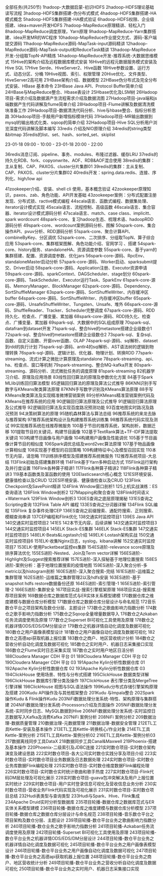 全部任务(共250节)
1hadoop-大数据启蒙-初识HDFS
2hadoop-HDFS理论基础读写流程
3hadoop-HDFS集群搭建-伪分布式模式	
4hadoop-HDFS集群搭建-HA模式概念
5hadoop-HDFS集群搭建-HA模式验证
6hadoop-HDFS权限、企业级搭建、idea+maven开发HDFS
7hadoop-MapReduce原理精讲、轻松入门
8hadoop-MapReduce调度原理，Yarn原理
9hadoop-MapReduce-Yarn集群搭建、idea开发MR的WC程序
10hadoop-MapReduce作业提交方式、源码-客户端提交源码
11hadoop-MapReduce源码-MapTask-input源码精讲
12hadoop-MapReduce源码-MapTask-output和ReduceTask精讲
13hadoop-MapReduce开发-分组取TopN-API精炼
14hadoop-MapReduce开发-推荐系统-大数据思维模式
15Hive的架构介绍及远程数据库模式安装
16Hive的远程元数据服务模式安装及Hive SQL
17Hive Serde、HiveServer2、Hive函数
18Hive参数设置、运行方式、动态分区、分桶
19Hive视图、索引、权限管理
20Hive优化、文件类型、HiveServer2高可用
21HBase架构介绍、数据模型
22HBase伪分布式及完全分布式安装、HBase 基本命令
23HBase Java API、Protocol Buffer简单介绍
24HBase与MapReduce整合、Hbase表设计
25Hbase优化及LSM树
26Hadoop项目-需求介绍及数据源产生流程需求介绍及数据流图
27Hadoop项目-java端和js端数据产生代码讲解及flume简单介绍
28Hadoop项目-Flume讲解及数据清洗模块准备工作
29Hadoop项目-数据清洗代码分析、hive与hbase整合、指标分析思路
30Hadoop项目-手敲用户新增指标模块代码
31Hadoop项目-MR输出数据到mysql的输出格式化类、sqoop的简单介绍
32Hadoop项目-Hive SQL分析用户浏览深度代码讲解及脚本编写
33redis 介绍及NIO原理介绍
34redis的string类型&bitmap
35redis的list、set、hash、sorted_set、skiplist

23-01-18 09:00 - 10:00	-  23-01-18 20:00 - 22:00

36redis消息订阅、pipeline、事务、modules、布隆过滤器、缓存LRU
37redis的持久化RDB、fork、copyonwrite、AOF、RDB&AOF混合使用
38redis的集群：主从复制、CAP、PAXOS、cluster分片集群01
39redis的集群：主从复制、CAP、PAXOS、cluster分片集群02
40redis开发：spring.data.redis、连接、序列化、high/low api

41zookeeper介绍、安装、shell cli 使用，基本概念验证
42zookeeper原理知识，paxos、zab、角色功能、API开发基础
43zookeeper案例：分布式配置注册发现、分布式锁、ractive模式编程
44scala语言、函数式编程、数据集处理、iterator设计模式实现
45scala语言、流程控制、高级函数
46scala语言、集合容器、iterator设计模式源码分析
47scala语言、match、case class、implicitt、spark wordcount
48spark-core、复习hadoop生态、梳理术语、hadoopRDD 源码分析
49spark-core、wordcount案例源码分析、图解
50spark-core、集合操作API、pvuv分析、RDD源码分析
51spark-core、聚合计算API、combineByKey、分区调优
52spark-core、二次排序、分组取TopN、算子综合应用
53spark-core、集群框架图解、角色功能介绍、官网学习 、搭建
54spark-core、history服务、standaloneHA、资源调度参数
55spark-core、基于yarn的集群搭建、配置、资源调度参数、优化jars
56spark-core-源码、RpcEnv、standaloneMaster启动分析
57spark-core-源码、Worker启动、sparksubmit提交、Driver启动
58spark-core-源码、Application注册、Executor资源申请
59spark-core-源码、sparkContext、DAGScheduler、stage划分
60spark-core-源码、TaskScheduler、Executor运行Task、SparkEnv
61spark-core-源码、MemoryManager、BlockManager
62spark-core-源码、Dependency、SortShuffleManager
63spark-core-源码、SortShuffleWriter、内存缓冲区buffer
64spark-core-源码、SortShuffleWriter、内存缓冲区buffer
65spark-core-源码、UnsafeShuffleWriter、Tungsten、Unsafe、堆外
66spark-core-源码、ShuffleReader、Tracker、Scheduler完整调度
67spark-core-源码、RDD持久化、检查点、广播变量、累加器
68spark-core-源码、RDD持久化、检查点、广播变量、累加器
69spark-sql、大数据中的SQL组成原理
70spark-sql、datafram到dataset开发
71spark-sql、整合hive的metastore搭建企业级数仓1
72spark-sql、整合hive的metastore搭建企业级数仓2
73spark-sql、复杂sql、函数、自定义函数、开窗over函数、OLAP
74spark-sql-源码、sql解析、dataset到rdd的执行计划
75spark-sql-源码、antlr4的sql解析、AST语法树的逻辑到物理转换
76spark-sql-源码、逻辑计划、优化器、物理计划、转换RDD
77spark-streaming、流式计算之微批计算原理及standalone
78spark-streaming、api、ha、检查点、窗口等机制
79spark-streaming、整合MQ-kafka开发
80spark-streaming、源码分析、流式微批任务的调度原理
81spark-streaming
82机器学习介绍、原理及应用场景
83线性回归算法的原理及参数优化方案
84基于Spark MLlib训练回归算法模型
85逻辑回归算法的原理及算法公式推导
86KNN识别手写数字与KMeans聚类算法原理
87KNN手写数字识别及KMeans算法原理
88手写KMeans聚类算法及实现精准微博营销案例
89分析KMeans精准营销案例代码及KMeans在推荐系统的应用
90逻辑回归算法原理及公式推导
91逻辑回归算法原理及公式推导
92逻辑回归算法及实现百度路况预测功能
93百度地图实时路况及路况预测
94决策树算法的原理
95随机森林算法与算法总结
96推荐系统的来龙去脉与推荐架构
97推荐系统架构设计及构建推荐系统训练集
98推荐系统代码实现及测试
99实现推荐系统在线推荐微服务
100基于节目的推荐系统，架构剖析，数据迁移
101提取节目的关键词，构建节目画像
102基于TextRank算法+TF-IDF算法提取关键词
103构建节目画像与用户画像
104构建用户画像及性能调优
105基于节目画像计算节目的相似度
106Spark调优总结及word2vec算法原理
107基于物品画像计算相似度
108实现基于模型的召回策略
109构建特征中心及模型召回实现
110本节无内容，请忽略
111训练排序模型及搭建推荐系统微服务
112推荐系统项目-大总结
113Flink初始及搭建集群环境
114Flink基于Yarn多种启动方式
115Flink运行架构及并行度设置
116Flink各种算子精讲1
117Flink各种算子精讲2
118Flink各种算子精讲3
119基本函数类及富函数的使用
120Elasticsearch核心概念
121ES环境安装、健康值检查以及CRUD
122ES环境安装、健康值检查以及CRUD
123Flink Checkpoint及SavePoint精讲
124Flink Window窗口剖析1
125上机实战演练：ES查询语法
126Flink Window剖析2
127Mapping和聚合查询
128Flink时间语义+Watermark
129Flink Window剖析3
130ES查询之底层原理揭秘
131ES查询之Scripting查询
132Flink Table API 编程
133ES查询之分词器详解
134Flink SQL编程
135Flink 复杂事件处理CEP
136ES查询之前缀搜索、通配符搜索、正则搜索、模糊查询串讲
137CEP编程和Flink优化
138交通实时监控项目1
139ES Java API
140交通实时监控项目2
141ES
142本节无内容，后续讲解
143交通实时监控项目3
144交通实时监控项目4
145ELK Stack-ES集群
146ELK Stack-ES集群
147交通实时监控项目5
148ELK-Beats&Logstash介绍
149ELK-Lostash架构实战
150交通实时监控项目6
151ELK-收集Nginx日志，syslog，kibana讲解
152交通实时监控项目7
153ELK-使用Packetbeat监控es集群
154ES进阶-relevance score原理及排序算法优化
155ES进阶-Nested、Join及Term vector详解
156ES进阶-Highlight及Suggest搜索推荐详解
157ES进阶-深入探秘基于地理位置搜索
158ES进阶-案例分析：基于地理位置搜索的疫情地图
159ES进阶-深入聚合分析-多metric以及histogram剖析
160ES进阶-深入聚合搜索-完结
161ES进阶-运维篇之集群管理
162ES进阶-运维篇之集群管理2以及hdfs安装
163ES进阶-基于snapshot hdfs restore数据备份还原
164ES进阶-索引管理-1
165ES进阶-索引管理-2
166ES进阶-集群安全
167项目实战-搜索引擎框架原理
168项目实战-搜索推荐项目案例
169数据仓库之数据库范式与ER实体关系模型建模
170数据仓库之维度建模与数据仓库分析模型
171数据仓库之数据仓库分层设计与命名规范
172音乐数仓平台之项目架构及数仓分层、主题设计
173数仓之歌曲影响力指数分析
174数仓之歌手影响力指数分析
175数仓之Sqoop全量增量数据导入
176数仓之Azkaban任务流调度使用及原理
177数仓之Superset BI可视化工具使用及原理
178数仓之机器详情ODS/EDS/DM分层设计
179数仓之机器详情自动化调度及数据可视化
180数仓之用户画像表模型设计
181数仓之用户画像自动化调度及数据可视化
182数仓之高德api获取机器上报位置
183数仓之商户、地区营收统计分析
184数仓之营收分析自动化调度及数据可视化
185数仓之实时用户、机器日志采集接口实现
186数仓之Flume实时日志采集实现
187数仓之实时用户地区日活分析
188Cloudera Manager CDH 平台 01
189Cloudera Manager CDH 平台 02
190Cloudera Manager CDH 平台 03
191Apache Kylin分析性数据仓库 01
192Apache Kylin分析性数据仓库 02
193Apache Kylin分析性数据仓库 03
194ClickHouse 使用场景、特性与分布式搭建
195ClickHouse 数据类型详解
196ClickHouse 数据库引擎分类及操作
197ClickHouse 表引擎分类及MergeTree引擎详解
198ClickHouse 视图与SQL语法操作
199Kudu分布式存储引擎架构原理及搭建
200Kudu API操作及与其他框架整合
201Kudu 与Impala整合
202Spark操作Kudu & Flink操作Kudu
203NiFi数据处理分发系统-特性、架构原理与集群搭建
204NiFi数据处理分发系统-Processors介绍及页面操作
205NiFi数据处理分发系统-实时同步日志、MySQL数据到Hive
206NiFi数据处理分发系统-实时监控日志数据写入Kafka及消费Kafka
207NiFi 案例分析
208NiFi 案例分析2
209数据治理-数据质量管理
210数据治理-元数据管理
211数据治理-数据安全管理
212ETL工具Kettle-安装及基本操作
213ETL工具Kettle-转换核心/作业对象
214ETL工具Kettle-案例分析
215ETL工具Kettle-案例分析02
216ETL工具Kettle-案例分析03
217数据离线同步工具DataX
218数据同步工具Canal&Maxwell
219Phoenix-搭建及基本操作
220Phoenix-二级索引及JDBC连接
221实时数仓项目-实时数仓架构演变及建设思路
222实时数仓项目-各大公司实时数仓实践分享及项目介绍
223实时数仓项目-实时数仓项目业务数据及日志数据处理
224实时数仓项目-实时数仓业务库数据Flink编程处理
225实时数仓项目-实时数仓维度数据Flink编程处理
226实时数仓项目-实时数仓实时统计歌曲和歌手热度
227实时数仓项目-Flink代码DM层处理及可视化展示
228实时数仓项目-guava包冲突解决及用户上报位置实时统计
229实时数仓项目-用户实时登录信息可视化及营收信息业务分析
230实时数仓项目-营收业务Flink代码实现及可视化展示
231实时数仓项目-实时数仓项目总结
232Hudi表类型与查询类型
233Hudi与Spark、Hive、Flink集成
234Apache Druid实时分析型数据库
235项目轮播-数据仓库之数据库范式与ER实体关系模型建模
236项目轮播-数据仓库之维度建模与数据仓库分析模型
237项目轮播-数据仓库之数据仓库分层设计与命名规范
238项目轮播-音乐数仓平台之项目架构及数仓分层、主题设计
239项目轮播-数仓平台业务之歌曲影响力指数分析
240项目轮播-数仓业务之歌手影响力指数分析
241项目轮播-Azkaban任务流调度使用及原理
242项目轮播-Superset BI可视化工具使用及原理
243项目轮播-数仓平台业务之机器详情ODS/EDS/DM分层设计
244项目轮播-数仓平台业务之机器详情自动化调度及数据可视化
245项目轮播-数仓平台业务之用户画像表模型设计
246项目轮播-数仓平台业务之用户画像自动化调度及数据可视化
247项目轮播-数仓平台业务之高德api获取机器上报位置
248项目轮播-数仓平台业务之商户、地区营收统计分析
249项目轮播-数仓平台业务之营收分析自动化调度及数据可视化
250项目轮播-数仓平台业务之实时用户、机器日志采集接口实现